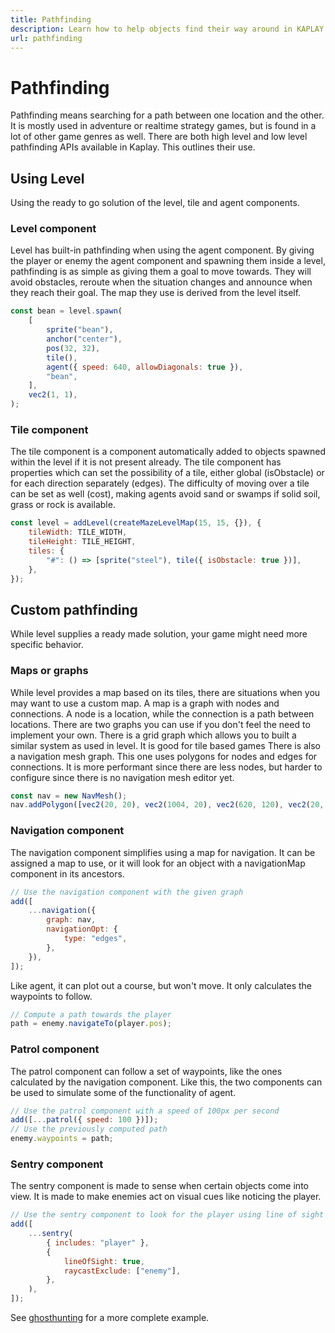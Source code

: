 ```yaml
---
title: Pathfinding
description: Learn how to help objects find their way around in KAPLAY.
url: pathfinding
---
```


# Pathfinding

Pathfinding means searching for a path between one location and the other. It is
mostly used in adventure or realtime strategy games, but is found in a lot of
other game genres as well. There are both high level and low level pathfinding
APIs available in Kaplay. This outlines their use.

## Using Level

Using the ready to go solution of the level, tile and agent components.

### Level component

Level has built-in pathfinding when using the agent component. By giving the
player or enemy the agent component and spawning them inside a level,
pathfinding is as simple as giving them a goal to move towards. They will avoid
obstacles, reroute when the situation changes and announce when they reach their
goal. The map they use is derived from the level itself.

```js
const bean = level.spawn(
    [
        sprite("bean"),
        anchor("center"),
        pos(32, 32),
        tile(),
        agent({ speed: 640, allowDiagonals: true }),
        "bean",
    ],
    vec2(1, 1),
);
```

### Tile component

The tile component is a component automatically added to objects spawned within
the level if it is not present already. The tile component has properties which
can set the possibility of a tile, either global (isObstacle) or for each
direction separately (edges). The difficulty of moving over a tile can be set as
well (cost), making agents avoid sand or swamps if solid soil, grass or rock is
available.

```js
const level = addLevel(createMazeLevelMap(15, 15, {}), {
    tileWidth: TILE_WIDTH,
    tileHeight: TILE_HEIGHT,
    tiles: {
        "#": () => [sprite("steel"), tile({ isObstacle: true })],
    },
});
```

## Custom pathfinding

While level supplies a ready made solution, your game might need more specific
behavior.

### Maps or graphs

While level provides a map based on its tiles, there are situations when you may
want to use a custom map. A map is a graph with nodes and connections. A node is
a location, while the connection is a path between locations. There are two
graphs you can use if you don't feel the need to implement your own. There is a
grid graph which allows you to built a similar system as used in level. It is
good for tile based games There is also a navigation mesh graph. This one uses
polygons for nodes and edges for connections. It is more performant since there
are less nodes, but harder to configure since there is no navigation mesh editor
yet.

```js
const nav = new NavMesh();
nav.addPolygon([vec2(20, 20), vec2(1004, 20), vec2(620, 120), vec2(20, 120)]);
```

### Navigation component

The navigation component simplifies using a map for navigation. It can be
assigned a map to use, or it will look for an object with a navigationMap
component in its ancestors.

```js
// Use the navigation component with the given graph
add([
    ...navigation({
        graph: nav,
        navigationOpt: {
            type: "edges",
        },
    }),
]);
```

Like agent, it can plot out a course, but won't move. It only calculates the
waypoints to follow.

```js
// Compute a path towards the player
path = enemy.navigateTo(player.pos);
```

### Patrol component

The patrol component can follow a set of waypoints, like the ones calculated by
the navigation component. Like this, the two components can be used to simulate
some of the functionality of agent.

```js
// Use the patrol component with a speed of 100px per second
add([...patrol({ speed: 100 })]);
// Use the previously computed path
enemy.waypoints = path;
```

### Sentry component

The sentry component is made to sense when certain objects come into view. It is
made to make enemies act on visual cues like noticing the player.

```js
// Use the sentry component to look for the player using line of sight
add([
    ...sentry(
        { includes: "player" },
        {
            lineOfSight: true,
            raycastExclude: ["enemy"],
        },
    ),
]);
```

See [ghosthunting](https://play.kaplayjs.com/?example=ghosthunting) for a more
complete example.

